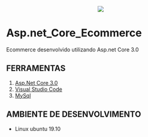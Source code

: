 <p align="center">
   <img src="https://miro.medium.com/max/822/1*Voh7k0_lP6wMJEApsqfKnA.png"/>
<p/>

# Asp.net_Core_Ecommerce
Ecommerce desenvolvido utilizando Asp.net Core 3.0

## FERRAMENTAS
1. [Asp.Net Core 3.0](https://dotnet.microsoft.com/download/dotnet-core/3.0)
2. [Visual Studio Code](https://code.visualstudio.com/)
3. [MySql](https://www.mysql.com/)

## AMBIENTE DE DESENVOLVIMENTO
* Linux ubuntu 19.10
